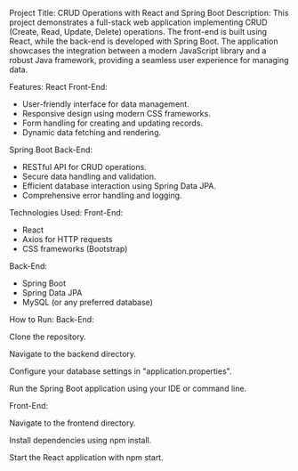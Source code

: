 Project Title: CRUD Operations with React and Spring Boot
Description:
This project demonstrates a full-stack web application implementing CRUD (Create, Read, Update, Delete) operations.
The front-end is built using React, while the back-end is developed with Spring Boot. 
The application showcases the integration between a modern JavaScript library and a robust Java framework, providing a seamless user experience for managing data.

Features:
React Front-End:

- User-friendly interface for data management.
- Responsive design using modern CSS frameworks.
- Form handling for creating and updating records.
- Dynamic data fetching and rendering.
  
Spring Boot Back-End:

- RESTful API for CRUD operations.
- Secure data handling and validation.
- Efficient database interaction using Spring Data JPA.
- Comprehensive error handling and logging.
  
Technologies Used:
Front-End:

- React
- Axios for HTTP requests
- CSS frameworks (Bootstrap)

Back-End:

- Spring Boot
- Spring Data JPA
- MySQL (or any preferred database)
  
How to Run:
Back-End:

Clone the repository.

Navigate to the backend directory.

Configure your database settings in "application.properties".

Run the Spring Boot application using your IDE or command line.

Front-End:

Navigate to the frontend directory.

Install dependencies using npm install.

Start the React application with npm start.
